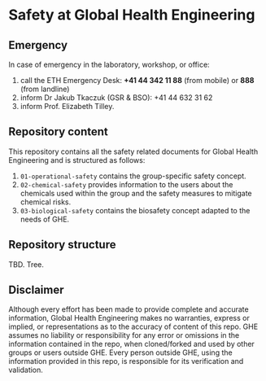 # Safety at Global Health Engineering

## Emergency

In case of emergency in the laboratory, workshop, or office:
1. call the ETH Emergency Desk: **+41 44 342 11 88** (from mobile) or **888** (from landline)
2. inform Dr Jakub Tkaczuk (GSR & BSO): +41 44 632 31 62
3. inform Prof. Elizabeth Tilley.

## Repository content

This repository contains all the safety related documents for Global Health Engineering and is structured as follows:

1. `01-operational-safety` contains the group-specific safety concept.
2. `02-chemical-safety` provides information to the users about the chemicals used within the group and the safety measures to mitigate chemical risks.
3. `03-biological-safety` contains the biosafety concept adapted to the needs of GHE.

## Repository structure

TBD. Tree.

## Disclaimer

Although every effort has been made to provide complete and accurate information, Global Health Engineering makes no warranties, express or implied, or representations as to the accuracy of content of this repo. GHE assumes no liability or responsibility for any error or omissions in the information contained in the repo, when cloned/forked and used by other groups or users outside GHE. Every person outside GHE, using the information provided in this repo, is responsible for its verification and validation.
